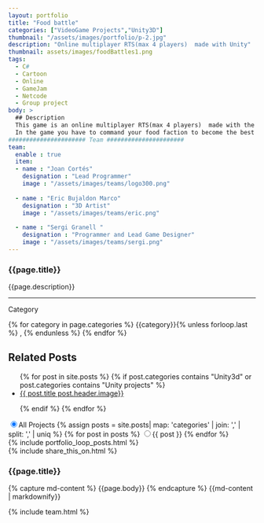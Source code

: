 ```yaml
---
layout: portfolio
title: "Food battle"
categories: ["VideoGame Projects","Unity3D"]
thumbnail: "/assets/images/portfolio/p-2.jpg"
description: "Online multiplayer RTS(max 4 players)  made with Unity"
thumbnail: assets/images/foodBattles1.png
tags:
  - C#
  - Cartoon
  - Online
  - GameJam
  - Netcode
  - Group project
body: >
  ## Description
  This game is an online multiplayer RTS(max 4 players)  made with the Unity engine and the Mirror and FizzySteamworks addons to make the game work with Steam servers.
  In the game you have to command your food faction to become the best food in the table destroying all the other factions.
###################### Team ######################
team:
  enable : true
  item:
  - name : "Joan Cortés"
    designation : "Lead Programmer"
    image : "/assets/images/teams/logo300.png"
    
  - name : "Eric Bujaldon Marco"
    designation : "3D Artist"
    image : "/assets/images/teams/eric.png"
    
  - name : "Sergi Granell "
    designation : "Programmer and Lead Game Designer"
    image : "/assets/images/teams/sergi.png"
---
```

<div class="col-lg-8 text-center">
	<h3 class="mb-5 mt-2">{{page.title}}</h3>
	<p>{{page.description}}</p>

<hr class="my-5">
	
<div class="row">
		<div class="col-lg-12 text-center">
			<p class="text-color font-weight-bold mb-2">Category</p>
			<p>{% for category in page.categories %} {{category}}{% unless forloop.last %} , {% endunless %} {% endfor %}</p>
		</div>
		<div class="col-lg-12 text-center">
			<p class="text-color font-weight-bold mb-2"></p>
			<p></p>
		</div>
	</div> 
	
	
<h2>Related Posts</h2>
<ul>
{% for post in site.posts %}
  {% if post.categories contains "Unity3d" or post.categories contains "Unity projects" %}
    <li><a href="{{ post.url}}">{{ post.title   post.header.image}}</a>
	</li>
	
  {% endif %}
{% endfor %}
</ul>


<div class="row justify-content-center align-items-center text-center mb-5">
<div class="col-12">
	<div class="btn-group btn-group-toggle " data-toggle="buttons">
	<label class="btn border-0 active">
		<input type="radio" name="shuffle-filter" value="all" checked="checked" />All Projects
	</label>
	{% assign posts = site.posts| map: 'categories' | join: ',' | split: ',' | uniq %}
	{% for post in posts %}
	<label class="btn border-0">
		<input type="radio" name="shuffle-filter" value="{{ post | downcase | slugify }}" />{{ post }}
	</label>
	{% endfor %}
	</div>
	<div class="row shuffle-wrapper portfolio-gallery">
{% include portfolio_loop_posts.html %}
</div>
</div>
</div> 
 {% include share_this_on.html %}

 
</section>
<div class="col-lg-8 text-center">
  <h3 class="mb-5 mt-2">{{page.title}}</h3>
  <p>
    {% capture md-content %}
      {{page.body}}
    {% endcapture %}
    {{md-content | markdownify}}
  </p>
</div>
{% include team.html %}	 

